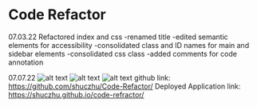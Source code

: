 # Code Refactor
07.03.22
Refactored index and css
    -renamed title
    -edited semantic elements for accessibility
    -consolidated class and ID names for main and sidebar elements
    -consolidated css class
    -added comments for code annotation
   
07.07.22
![alt text](https://user-images.githubusercontent.com/108253013/177896878-cd0e066c-b8e1-4013-bd57-93653ef9b2ce.png)
![alt text](https://user-images.githubusercontent.com/108253013/177918419-00d824b6-e521-49c5-81aa-ac453fda1aaf.png)
![alt text](https://user-images.githubusercontent.com/108253013/177918522-8b1b6b71-2b91-473e-b773-206259554c70.png)
github link: https://github.com/shuczhu/Code-Refactor/
Deployed Application link: https://shuczhu.github.io/code-refractor/

